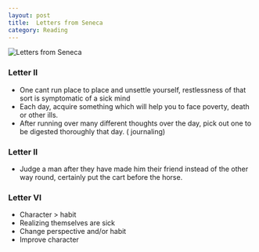 ```yaml
---
layout: post
title:  Letters from Seneca
category: Reading
---
```

![Letters from Seneca](https://s.wsj.net/public/resources/images/B3-AF405_bkrvse_M_20180426151532.jpg)
  
### Letter II

- One cant run place to place and unsettle yourself, restlessness of that sort is symptomatic of a sick mind
- Each day, acquire something which will help you to face poverty, death or other ills.
- After running over many different thoughts over the day, pick out one to be digested thoroughly that day. ( journaling)

### Letter II

- Judge a man after they have made him their friend instead of the other way round, certainly put the cart before the horse.

### Letter VI

- Character > habit
- Realizing themselves are sick
- Change perspective and/or habit
- Improve character